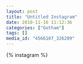 ```yaml
---
layout: post
title: "Untitled Instagram"
date: 2010-11-16 11:12:36
categories: ["Gotham"]
tags: []
media_id: "4566107_326209"
---
```


{% instagram %}

